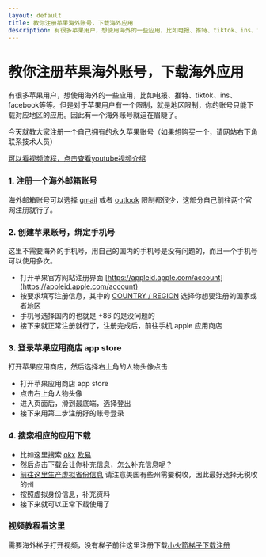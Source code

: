 ```yaml
---
layout: default
title: 教你注册苹果海外账号，下载海外应用
description: 有很多苹果用户，想使用海外的一些应用，比如电报、推特、tiktok、ins、facebook等等。但是对于苹果用户有一个限制，就是地区限制，你的账号只能下载对应地区的应用。因此有一个海外账号就迫在眉睫了。
---
```

# 教你注册苹果海外账号，下载海外应用

有很多苹果用户，想使用海外的一些应用，比如电报、推特、tiktok、ins、facebook等等。但是对于苹果用户有一个限制，就是地区限制，你的账号只能下载对应地区的应用。因此有一个海外账号就迫在眉睫了。

今天就教大家注册一个自己拥有的永久苹果账号（如果想购买一个，请网站右下角联系技术人员）

[可以看视频流程，点击查看youtube视频介绍](https://www.youtube.com/embed/oY396wEXzww)

### 1. 注册一个海外邮箱账号
海外邮箱账号可以选择 [gmail](https://gmail.com) 或者 [outlook](https://outlook.com) 限制都很少，这部分自己前往两个官网注册就行了。

### 2. 创建苹果账号，绑定手机号
这里不需要海外的手机号，用自己的国内的手机号是没有问题的，而且一个手机号可以使用多次。

- 打开苹果官方网站注册界面 [https://appleid.apple.com/account](https://appleid.apple.com/account)
- 按要求填写注册信息，其中的 [COUNTRY / REGION]() 选择你想要注册的国家或者地区
- 手机号选择国内的也就是 +86 的是没问题的
- 接下来就正常注册就行了，注册完成后，前往手机 apple 应用商店

### 3. 登录苹果应用商店 app store
打开苹果应用商店，然后选择右上角的人物头像点击

- 打开苹果应用商店 app store
- 点击右上角人物头像
- 进入页面后，滑到最底端，选择登出
- 接下来用第二步注册好的账号登录

### 4. 搜索相应的应用下载

- 比如这里搜索 [okx]() [欧易]()
- 然后点击下载会让你补充信息，怎么补充信息呢？
- [前往这里生产虚拟省份信息](https://ciroapp.com/zh-CN/free-tools/fake-identity-generator) 请注意美国有些州需要税收，因此最好选择无税收的州
- 按照虚拟身份信息，补充资料
- 接下来就可以正常下载使用了

### 视频教程看这里
需要海外梯子打开视频，没有梯子前往这里注册下载[小火箭梯子下载注册](./vpn.html)
